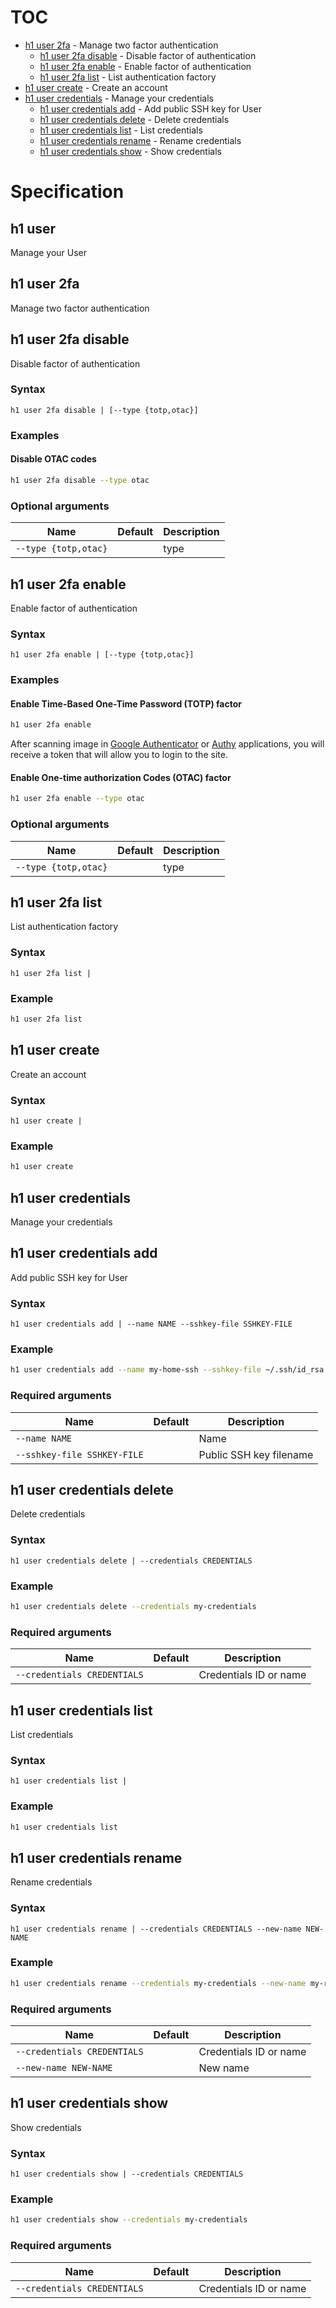 # TOC

  * [h1 user 2fa](#h1-user-2fa) - Manage two factor authentication
    * [h1 user 2fa disable](#h1-user-2fa-disable) - Disable factor of authentication
    * [h1 user 2fa enable](#h1-user-2fa-enable) - Enable factor of authentication
    * [h1 user 2fa list](#h1-user-2fa-list) - List authentication factory
  * [h1 user create](#h1-user-create) - Create an account
  * [h1 user credentials](#h1-user-credentials) - Manage your credentials
    * [h1 user credentials add](#h1-user-credentials-add) - Add public SSH key for User
    * [h1 user credentials delete](#h1-user-credentials-delete) - Delete credentials
    * [h1 user credentials list](#h1-user-credentials-list) - List credentials
    * [h1 user credentials rename](#h1-user-credentials-rename) - Rename credentials
    * [h1 user credentials show](#h1-user-credentials-show) - Show credentials


# Specification

## h1 user

Manage your User

## h1 user 2fa

Manage two factor authentication

## h1 user 2fa disable

Disable factor of authentication

### Syntax

```h1 user 2fa disable | [--type {totp,otac}]```
### Examples

#### Disable OTAC codes

```bash
h1 user 2fa disable --type otac
```

### Optional arguments

| Name | Default | Description |
| ---- | ------- | ----------- |
| ```--type {totp,otac}``` |  | type |

## h1 user 2fa enable

Enable factor of authentication

### Syntax

```h1 user 2fa enable | [--type {totp,otac}]```
### Examples

#### Enable Time-Based One-Time Password (TOTP) factor

```bash
h1 user 2fa enable
```

After scanning image in [Google Authenticator] or [Authy] applications, you will receive a
token that will allow you to login to the site.

[Google Authenticator]: https://play.google.com/store/apps/details?id=com.google.android.apps.authenticator2
[Authy]: https://authy.com/download/

#### Enable One-time authorization Codes (OTAC) factor

```bash
h1 user 2fa enable --type otac
```

### Optional arguments

| Name | Default | Description |
| ---- | ------- | ----------- |
| ```--type {totp,otac}``` |  | type |

## h1 user 2fa list

List authentication factory

### Syntax

```h1 user 2fa list | ```
### Example

```bash
h1 user 2fa list
```

## h1 user create

Create an account

### Syntax

```h1 user create | ```
### Example

```bash
h1 user create
```

## h1 user credentials

Manage your credentials

## h1 user credentials add

Add public SSH key for User

### Syntax

```h1 user credentials add | --name NAME --sshkey-file SSHKEY-FILE```
### Example

```bash
h1 user credentials add --name my-home-ssh --sshkey-file ~/.ssh/id_rsa.pub
```

### Required arguments

| Name | Default | Description |
| ---- | ------- | ----------- |
| ```--name NAME``` |  | Name |
| ```--sshkey-file SSHKEY-FILE``` |  | Public SSH key filename |

## h1 user credentials delete

Delete credentials

### Syntax

```h1 user credentials delete | --credentials CREDENTIALS```
### Example

```bash
h1 user credentials delete --credentials my-credentials
```

### Required arguments

| Name | Default | Description |
| ---- | ------- | ----------- |
| ```--credentials CREDENTIALS``` |  | Credentials ID or name |

## h1 user credentials list

List credentials

### Syntax

```h1 user credentials list | ```
### Example

```bash
h1 user credentials list
```

## h1 user credentials rename

Rename credentials

### Syntax

```h1 user credentials rename | --credentials CREDENTIALS --new-name NEW-NAME```
### Example

```bash
h1 user credentials rename --credentials my-credentials --new-name my-renamed-credentials
```

### Required arguments

| Name | Default | Description |
| ---- | ------- | ----------- |
| ```--credentials CREDENTIALS``` |  | Credentials ID or name |
| ```--new-name NEW-NAME``` |  | New name |

## h1 user credentials show

Show credentials

### Syntax

```h1 user credentials show | --credentials CREDENTIALS```
### Example

```bash
h1 user credentials show --credentials my-credentials
```

### Required arguments

| Name | Default | Description |
| ---- | ------- | ----------- |
| ```--credentials CREDENTIALS``` |  | Credentials ID or name |

